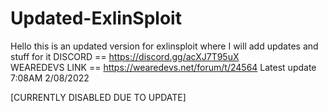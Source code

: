 # Updated-ExlinSploit
Hello this is an updated version for exlinsploit where I will add updates and stuff for it
DISCORD == https://discord.gg/acXJ7T95uX  
WEAREDEVS LINK == https://wearedevs.net/forum/t/24564 
Latest update 7:08AM 2/08/2022



[CURRENTLY DISABLED DUE TO UPDATE]
